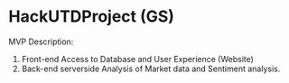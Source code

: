 # HackUTDProject (GS)
MVP Description:
1. Front-end Access to Database and User Experience (Website)
2. Back-end serverside Analysis of Market data and Sentiment analysis.
